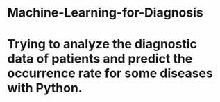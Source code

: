 # Machine-Learning-for-Diagnosis

# Trying to analyze the diagnostic data of patients and predict the occurrence rate for some diseases with Python.
